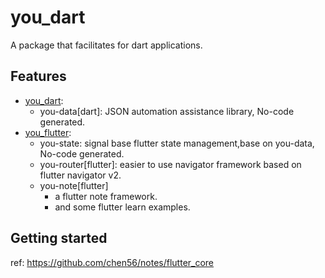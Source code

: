 # you_dart

A package that facilitates for dart applications.

## Features

- [you_dart](https://pub.dev/packages/you_dart):
  - you-data[dart]: JSON automation assistance library, No-code generated.
- [you_flutter](https://pub.dev/packages/you_flutter):
  - you-state: signal base flutter state management,base on you-data, No-code generated.
  - you-router[flutter]: easier to use navigator framework based on flutter navigator v2.
  - you-note[flutter]
    - a flutter note framework.
    - and some flutter learn examples.

## Getting started

ref: https://github.com/chen56/notes/flutter_core
